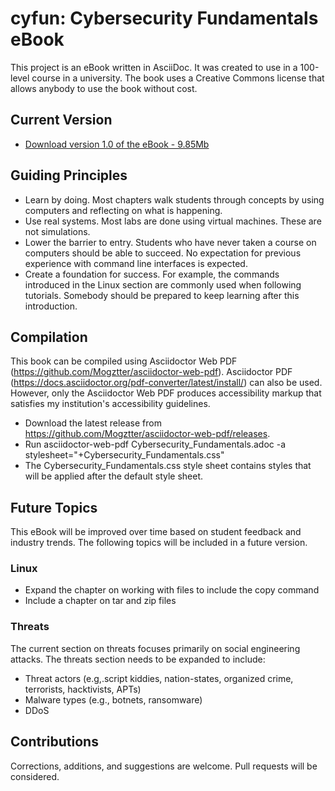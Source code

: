 # cyfun: Cybersecurity Fundamentals eBook

This project is an eBook written in AsciiDoc. It was created to use in a 100-level course in a university. The book uses a Creative Commons license that allows anybody to use the book without cost.

## Current Version

* [Download version 1.0 of the eBook - 9.85Mb](https://github.com/jimmarq/cyfunbook/releases/download/v1.0/Cybersecurity_Fundamentals-1.0.pdf)

## Guiding Principles

* Learn by doing. Most chapters walk students through concepts by using computers and reflecting on what is happening.
* Use real systems. Most labs are done using virtual machines. These are not simulations.
* Lower the barrier to entry. Students who have never taken a course on computers should be able to succeed. No expectation for previous experience with command line interfaces is expected.
* Create a foundation for success. For example, the commands introduced in the Linux section are commonly used when following tutorials. Somebody should be prepared to keep learning after this introduction.

## Compilation

This book can be compiled using Asciidoctor Web PDF (https://github.com/Mogztter/asciidoctor-web-pdf). Asciidoctor PDF (https://docs.asciidoctor.org/pdf-converter/latest/install/) can also be used. However, only the Asciidoctor Web PDF produces accessibility markup that satisfies my institution's accessibility guidelines.

* Download the latest release from https://github.com/Mogztter/asciidoctor-web-pdf/releases.
* Run asciidoctor-web-pdf Cybersecurity_Fundamentals.adoc -a stylesheet="+Cybersecurity_Fundamentals.css"
* The Cybersecurity_Fundamentals.css style sheet contains styles that will be applied after the default style sheet.

## Future Topics

This eBook will be improved over time based on student feedback and industry trends. The following topics will be included in a future version.

### Linux

* Expand the chapter on working with files to include the copy command
* Include a chapter on tar and zip files

### Threats

The current section on threats focuses primarily on social engineering attacks. The threats section needs to be expanded to include:

* Threat actors (e.g,.script kiddies, nation-states, organized crime, terrorists, hacktivists, APTs)
* Malware types (e.g., botnets, ransomware)
* DDoS

## Contributions

Corrections, additions, and suggestions are welcome. Pull requests will be considered. 
